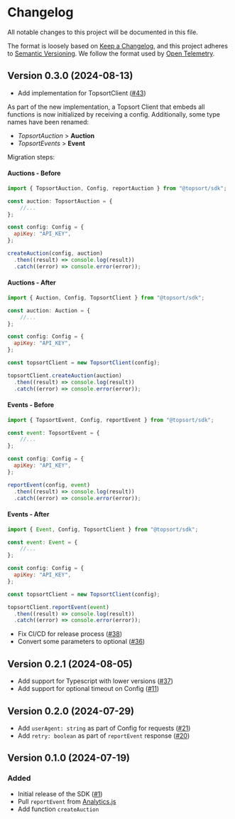 # Changelog

All notable changes to this project will be documented in this file.

The format is loosely based on [Keep a Changelog](https://keepachangelog.com/en/1.0.0/),
and this project adheres to [Semantic Versioning](https://semver.org/spec/v2.0.0.html).
We follow the format used by [Open Telemetry](https://github.com/open-telemetry/opentelemetry-python/blob/main/CHANGELOG.md).

## Version 0.3.0 (2024-08-13)

- Add implementation for TopsortClient ([#43](https://github.com/Topsort/topsort.js/pull/43))

As part of the new implementation, a Topsort Client that embeds all functions is now initialized by receiving a config. Additionally, some type names have been renamed:
- _TopsortAuction_ > **Auction**
- _TopsortEvents_ > **Event**

Migration steps:

#### Auctions - Before
```js
import { TopsortAuction, Config, reportAuction } from "@topsort/sdk";

const auction: TopsortAuction = {
    //...
};

const config: Config = {
  apiKey: "API_KEY",
};

createAuction(config, auction)
  .then((result) => console.log(result))
  .catch((error) => console.error(error));
```

#### Auctions - After
```js
import { Auction, Config, TopsortClient } from "@topsort/sdk";

const auction: Auction = {
    //...
};

const config: Config = {
  apiKey: "API_KEY",
};

const topsortClient = new TopsortClient(config);

topsortClient.createAuction(auction)
  .then((result) => console.log(result))
  .catch((error) => console.error(error));
```


#### Events - Before
```js
import { TopsortEvent, Config, reportEvent } from "@topsort/sdk";

const event: TopsortEvent = {
    //...
};

const config: Config = {
  apiKey: "API_KEY",
};

reportEvent(config, event)
  .then((result) => console.log(result))
  .catch((error) => console.error(error));
```

#### Events - After
```js
import { Event, Config, TopsortClient } from "@topsort/sdk";

const event: Event = {
    //...
};

const config: Config = {
  apiKey: "API_KEY",
};

const topsortClient = new TopsortClient(config);

topsortClient.reportEvent(event)
  .then((result) => console.log(result))
  .catch((error) => console.error(error));
```

- Fix CI/CD for release process ([#38](https://github.com/Topsort/topsort.js/pull/38))
- Convert some parameters to optional ([#36](https://github.com/Topsort/topsort.js/pull/36))

## Version 0.2.1 (2024-08-05)

- Add support for Typescript with lower versions ([#37](https://github.com/Topsort/topsort.js/pull/37))
- Add support for optional timeout on Config ([#11](https://github.com/Topsort/topsort.js/pull/11))

## Version 0.2.0 (2024-07-29)

- Add `userAgent: string` as part of Config for requests ([#21](https://github.com/Topsort/topsort.js/pull/21))
- Add `retry: boolean` as part of `reportEvent` response ([#20](https://github.com/Topsort/topsort.js/pull/20))

## Version 0.1.0 (2024-07-19)

### Added

- Initial release of the SDK ([#1](https://github.com/Topsort/topsort.js/pull/1))
- Pull `reportEvent` from [Analytics.js](https://github.com/Topsort/analytics.js)
- Add function `createAuction`

